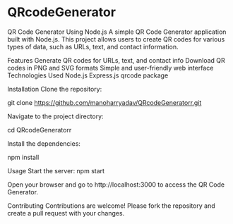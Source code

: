 # QRcodeGenerator

QR Code Generator Using Node.js
A simple QR Code Generator application built with Node.js. This project allows users to create QR codes for various types of data, such as URLs, text, and contact information.

Features
Generate QR codes for URLs, text, and contact info
Download QR codes in PNG and SVG formats
Simple and user-friendly web interface
Technologies Used
Node.js
Express.js
qrcode package

Installation
Clone the repository:

git clone https://github.com/manoharryadav/QRcodeGeneratorr.git

Navigate to the project directory:

cd QRcodeGeneratorr

Install the dependencies:

npm install

Usage
Start the server:
npm start

Open your browser and go to http://localhost:3000 to access the QR Code Generator.

Contributing
Contributions are welcome! Please fork the repository and create a pull request with your changes.

